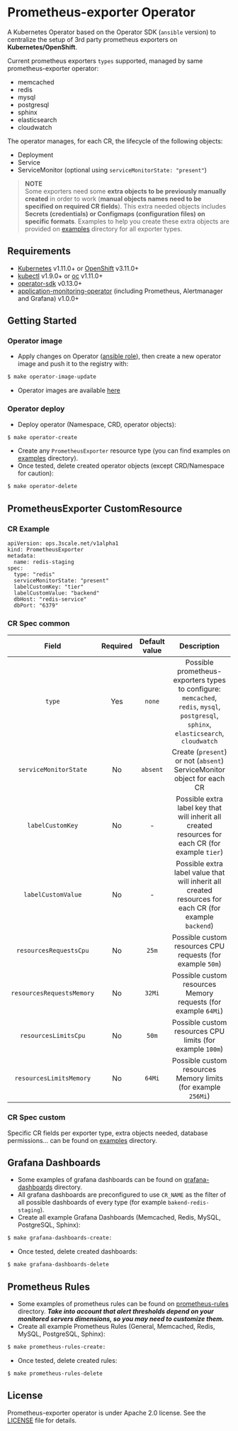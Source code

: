 # Prometheus-exporter Operator

A Kubernetes Operator based on the Operator SDK (`ansible` version) to centralize the setup of 3rd party prometheus exporters on **Kubernetes/OpenShift**.

Current prometheus exporters `types` supported, managed by same prometheus-exporter operator:
* memcached
* redis
* mysql
* postgresql
* sphinx
* elasticsearch
* cloudwatch

The operator manages, for each CR, the lifecycle of the following objects:
* Deployment
* Service
* ServiceMonitor (optional using `serviceMonitorState: "present"`)

> **NOTE**
><br /> Some exporters need some **extra objects to be previously manually created** in order to work (**manual objects names need to be specified on required CR fields**). This extra needed objects includes **Secrets (credentials) or Configmaps (configuration files) on specific formats**. Examples to help you create these extra objects are provided on [examples](examples/) directory for all exporter types.

## Requirements

* [Kubernetes](https://kubernetes.io) v1.11.0+ or [OpenShift](https://www.openshift.com) v3.11.0+
* [kubectl](https://kubernetes.io/docs/tasks/tools/install-kubectl) v1.9.0+ or [oc](https://docs.okd.io/latest/cli_reference/get_started_cli.html#cli-reference-get-started-cli) v1.11.0+
* [operator-sdk](https://github.com/operator-framework/operator-sdk) v0.13.0+
* [application-monitoring-operator](https://github.com/integr8ly/application-monitoring-operator) (including Prometheus, Alertmanager and Grafana) v1.0.0+

## Getting Started

### Operator image

* Apply changes on Operator ([ansible role](roles/prometheusexporter/)), then create a new operator image and push it to the registry with:
```bash
$ make operator-image-update
```
* Operator images are available [here](https://quay.io/repository/3scale/prometheus-exporter-operator?tab=tags)

### Operator deploy

* Deploy operator (Namespace, CRD, operator objects):
```bash
$ make operator-create
```
* Create any `PrometheusExporter` resource type (you can find examples on [examples](examples/) directory).
* Once tested, delete created operator objects (except CRD/Namespace for caution):
```bash
$ make operator-delete
```

## PrometheusExporter CustomResource

### CR Example

```
apiVersion: ops.3scale.net/v1alpha1
kind: PrometheusExporter
metadata:
  name: redis-staging
spec:
  type: "redis"
  serviceMonitorState: "present"
  labelCustomKey: "tier"
  labelCustomValue: "backend"
  dbHost: "redis-service"
  dbPort: "6379"
```

### CR Spec common

| **Field** | **Required** | **Default value** | **Description** |
|:---:|:---:|:---:|:---:|
| `type` | Yes | `none` | Possible prometheus-exporters types to configure:  `memcached`, `redis`, `mysql`, `postgresql`, `sphinx`, `elasticsearch`, `cloudwatch` |
| `serviceMonitorState` | No | `absent` | Create (`present`) or not (`absent`) ServiceMonitor object for each CR |
| `labelCustomKey` | No | - | Possible extra label key that will inherit all created resources for each CR (for example `tier`) |
| `labelCustomValue` | No | - | Possible extra label value that will inherit all created resources for each CR (for example `backend`) |
| `resourcesRequestsCpu` | No | `25m` | Possible custom resources CPU requests (for example `50m`) |
| `resourcesRequestsMemory` | No | `32Mi` | Possible custom resources Memory requests (for example `64Mi`) |
| `resourcesLimitsCpu` | No | `50m` | Possible custom resources CPU limits (for example `100m`) |
| `resourcesLimitsMemory` | No | `64Mi` | Possible custom resources Memory limits (for example `256Mi`) |

### CR Spec custom

Specific CR fields per exporter type, extra objects needed, database permissions... can be found on [examples](examples/) directory.

## Grafana Dashboards

* Some examples of grafana dashboards can be found on [grafana-dashboards](grafana-dashboards/) directory.
* All grafana dashboards are preconfigured to use `CR_NAME` as the filter of all possible dashboards of every type (for example `bakend-redis-staging`).
* Create all example Grafana Dashboards (Memcached, Redis, MySQL, PostgreSQL, Sphinx):
```bash
$ make grafana-dashboards-create:
```
* Once tested, delete created dashboards:
```bash
$ make grafana-dashboards-delete
```

## Prometheus Rules

* Some examples of prometheus rules can be found on [prometheus-rules](prometheus-rules/) directory. ***Take into account that alert thresholds depend on your monitored servers dimensions, so you may need to customize them.***
* Create all example Prometheus Rules (General, Memcached, Redis, MySQL, PostgreSQL, Sphinx):
```bash
$ make prometheus-rules-create:
```
* Once tested, delete created rules:
```bash
$ make prometheus-rules-delete
```

## License

Prometheus-exporter operator is under Apache 2.0 license. See the [LICENSE](LICENSE) file for details.
